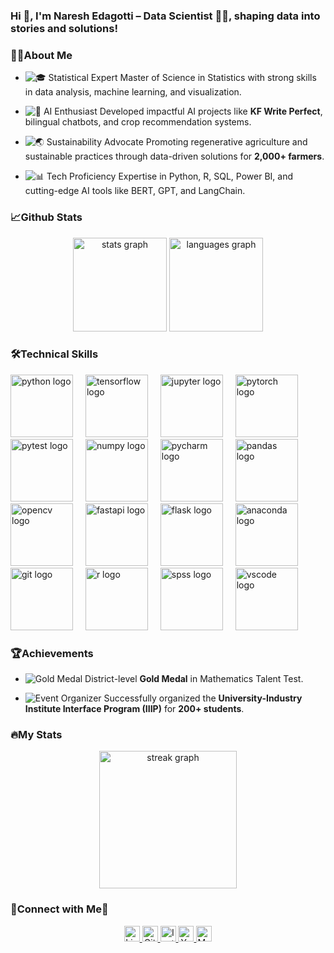 ### Hi 👋, I'm Naresh Edagotti – Data Scientist 🧑‍💻, shaping data into stories and solutions!
### 👨‍💻About Me
<div align="left">
  
- ![🎓 Statistical Expert](https://img.shields.io/badge/🎓-Statistical_Expert-blue?style=flat)  Master of Science in Statistics with strong skills in data analysis, machine learning, and visualization.  

- ![🤖 AI Enthusiast](https://img.shields.io/badge/🤖-AI_Enthusiast-green?style=flat) Developed impactful AI projects like **KF Write Perfect**, bilingual chatbots, and crop recommendation systems.  

- ![🌏 Sustainability Advocate](https://img.shields.io/badge/🌏-Sustainability_Advocate-orange?style=flat) Promoting regenerative agriculture and sustainable practices through data-driven solutions for **2,000+ farmers**.  

- ![📊 Tech Proficiency](https://img.shields.io/badge/📊-Tech_Proficiency-red?style=flat) Expertise in Python, R, SQL, Power BI, and cutting-edge AI tools like BERT, GPT, and LangChain.  


### 📈Github Stats 

<div align="center">
  <img src="https://github-readme-stats.vercel.app/api?username=Nareshedagotti&hide_title=false&hide_rank=false&show_icons=true&include_all_commits=true&count_private=true&disable_animations=false&title_color=ff0000&text_color=ffffff&bg_color=000000&icon_color=ff0000&locale=en&hide_border=false&order=1" height="150"  alt="stats graph" />
  <img src="https://github-readme-stats.vercel.app/api/top-langs?username=Nareshedagotti&locale=en&hide_title=false&layout=compact&card_width=320&langs_count=5&title_color=ff0000&text_color=ffffff&bg_color=000000&icon_color=ff0000&hide_border=false&order=2" height="150" alt="languages graph" />
</div>


### 🛠️Technical Skills

<div align="left">
  <img src="https://cdn.jsdelivr.net/gh/devicons/devicon/icons/python/python-original.svg" height="100" alt="python logo"  />
  <img width="12" />
  <img src="https://cdn.jsdelivr.net/gh/devicons/devicon/icons/tensorflow/tensorflow-original.svg" height="100" alt="tensorflow logo"  />
  <img width="12" />
  <img src="https://cdn.jsdelivr.net/gh/devicons/devicon/icons/jupyter/jupyter-original.svg" height="100" alt="jupyter logo"  />
  <img width="12" />
  <img src="https://cdn.jsdelivr.net/gh/devicons/devicon/icons/pytorch/pytorch-original.svg" height="100" alt="pytorch logo"  />
  <img width="12" />
  <img src="https://cdn.jsdelivr.net/gh/devicons/devicon/icons/pytest/pytest-original-wordmark.svg" height="100" alt="pytest logo"  />
  <img width="12" />
  <img src="https://cdn.jsdelivr.net/gh/devicons/devicon/icons/numpy/numpy-original.svg" height="100" alt="numpy logo"  />
  <img width="12" />
  <img src="https://cdn.jsdelivr.net/gh/devicons/devicon/icons/pycharm/pycharm-original.svg" height="100" alt="pycharm logo"  />
  <img width="12" />
  <img src="https://cdn.jsdelivr.net/gh/devicons/devicon/icons/pandas/pandas-original.svg" height="100" alt="pandas logo"  />
  <img width="12" />
  <img src="https://cdn.jsdelivr.net/gh/devicons/devicon/icons/opencv/opencv-original.svg" height="100" alt="opencv logo"  />
  <img width="12" />
  <img src="https://cdn.jsdelivr.net/gh/devicons/devicon/icons/fastapi/fastapi-original.svg" height="100" alt="fastapi logo"  />
  <img width="12" />
  <img src="https://cdn.jsdelivr.net/gh/devicons/devicon/icons/flask/flask-original.svg" height="100" alt="flask logo"  />
  <img width="12" />
  <img src="https://cdn.jsdelivr.net/gh/devicons/devicon/icons/anaconda/anaconda-original.svg" height="100" alt="anaconda logo"  />
  <img width="12" />
  <img src="https://cdn.jsdelivr.net/gh/devicons/devicon/icons/git/git-original.svg" height="100" alt="git logo"  />
  <img width="12" />
  <img src="https://cdn.jsdelivr.net/gh/devicons/devicon/icons/r/r-original.svg" height="100" alt="r logo"  />
  <img width="12" />
  <img src="https://cdn.jsdelivr.net/gh/devicons/devicon/icons/spss/spss-original.svg" height="100" alt="spss logo"  />
  <img width="12" />
  <img src="https://cdn.jsdelivr.net/gh/devicons/devicon/icons/vscode/vscode-original.svg" height="100" alt="vscode logo"  />
</div>

### 🏆Achievements
   
<div align="left">

- ![Gold Medal](https://img.shields.io/badge/🏅-Gold_Medal_in_Mathematics_Test-yellow?style=flat) District-level **Gold Medal** in Mathematics Talent Test.

- ![Event Organizer](https://img.shields.io/badge/🎓-Organized_IIIP_Program-blue?style=flat) Successfully organized the **University-Industry Institute Interface Program (IIIP)** for **200+ students**.



### 🔥My Stats
  
<div align="center">
  <img src="https://streak-stats.demolab.com?user=Nareshedagotti&locale=en&mode=daily&theme=dark&hide_border=false&border_radius=5&order=3" height="220" alt="streak graph"  />
</div>

### 🤝Connect with Me🤝

<div align="center">
  <a href="https://www.linkedin.com/in/naresh-edagotti/" target="_blank">
    <img src="https://img.shields.io/static/v1?message=LinkedIn&logo=linkedin&label=&color=0077B5&logoColor=white&labelColor=&style=for-the-badge" height="25" alt="LinkedIn logo" />
  </a>
  <a href="https://github.com/naresh21375019" target="_blank">
    <img src="https://img.shields.io/static/v1?message=GitHub&logo=github&label=&color=181717&logoColor=white&labelColor=&style=for-the-badge" height="25" alt="GitHub logo" />
  </a>
  <a href="https://www.instagram.com/your_instagram_username" target="_blank">
    <img src="https://img.shields.io/static/v1?message=Instagram&logo=instagram&label=&color=E4405F&logoColor=white&labelColor=&style=for-the-badge" height="25" alt="Instagram logo" />
  </a>
  <a href="https://www.youtube.com/channel/your_channel_id" target="_blank">
    <img src="https://img.shields.io/static/v1?message=YouTube&logo=youtube&label=&color=FF0000&logoColor=white&labelColor=&style=for-the-badge" height="25" alt="YouTube logo" />
  </a>
  <a href="https://medium.com/@your_medium_username" target="_blank">
    <img src="https://img.shields.io/static/v1?message=Medium&logo=medium&label=&color=000000&logoColor=white&labelColor=&style=for-the-badge" height="25" alt="Medium logo" />
  </a>
</div>

